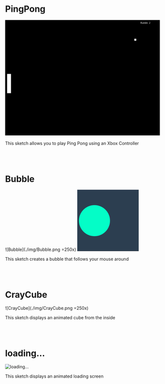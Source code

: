 # PingPong
![PingPong](/img/PingPong.png)

This sketch allows you to play Ping Pong using an Xbox Controller
<br><br><br><br>



# Bubble
![Bubble](./img/Bubble.png =250x)
<img src="/img/Bubble.png" width="200">

This sketch creates a bubble that follows your mouse around
<br><br><br><br>




# CrayCube
![CrayCube](./img/CrayCube.png =250x)

This sketch displays an animated cube from the inside
<br><br><br><br>




# loading...
![loading...](/img/p04.png)

This sketch displays an animated loading screen
<br><br><br><br>
